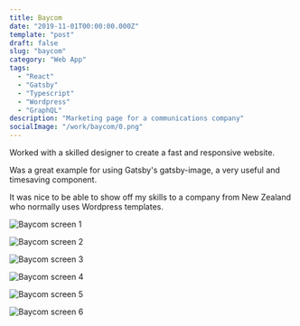 ```yaml
---
title: Baycom
date: "2019-11-01T00:00:00.000Z"
template: "post"
draft: false
slug: "baycom"
category: "Web App"
tags:
  - "React"
  - "Gatsby"
  - "Typescript"
  - "Wordpress"
  - "GraphQL"
description: "Marketing page for a communications company"
socialImage: "/work/baycom/0.png"
---
```


Worked with a skilled designer to create a fast and responsive website.

Was a great example for using Gatsby's gatsby-image, a very useful and timesaving component.

It was nice to be able to show off my skills to a company from New Zealand who normally uses Wordpress templates.

![Baycom screen 1](/work/baycom/0.png)

![Baycom screen 2](/work/baycom/1.png)

![Baycom screen 3](/work/baycom/2.png)

![Baycom screen 4](/work/baycom/3.png)

![Baycom screen 5](/work/baycom/4.png)

![Baycom screen 6](/work/baycom/5.png)
